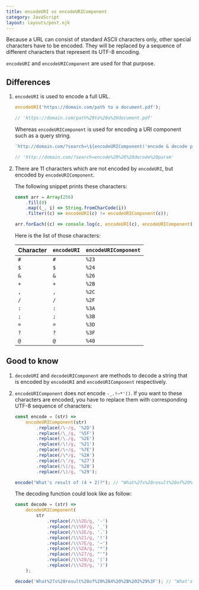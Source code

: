 ```yaml
---
title: encodeURI vs encodeURIComponent
category: JavaScript
layout: layouts/post.njk
---
```


Because a URL can consist of standard ASCII characters only, other special characters have to be encoded. They will be replaced by a sequence of different characters that represent its UTF-8 encoding.

`encodeURI` and `encodeURIComponent` are used for that purpose.

## Differences

1. `encodeURI` is used to encode a full URL.

    ```js
    encodeURI('https://domain.com/path to a document.pdf');

    // 'https://domain.com/path%20to%20a%20document.pdf'
    ```

    Whereas `encodeURIComponent` is used for encoding a URI component such as a query string.

    ```js
    `http://domain.com/?search=\${encodeURIComponent('encode & decode param')}`;

    // 'http://domain.com/?search=encode%20%26%20decode%20param'
    ```

2. There are 11 characters which are not encoded by `encodeURI`, but encoded by `encodeURIComponent`.

    The following snippet prints these characters:

    ```js
    const arr = Array(256)
        .fill(0)
        .map((_, i) => String.fromCharCode(i))
        .filter((c) => encodeURI(c) != encodeURIComponent(c));

    arr.forEach((c) => console.log(c, encodeURI(c), encodeURIComponent(c)));
    ```

    Here is the list of those characters:

    | Character | `encodeURI` | `encodeURIComponent` |
    | --------- | ----------- | -------------------- |
    | `#`       | `#`         | `%23`                |
    | `$`       | `$`         | `%24`                |
    | `&`       | `&`         | `%26`                |
    | `+`       | `+`         | `%2B`                |
    | `,`       | `,`         | `%2C`                |
    | `/`       | `/`         | `%2F`                |
    | `:`       | `:`         | `%3A`                |
    | `;`       | `;`         | `%3B`                |
    | `=`       | `=`         | `%3D`                |
    | `?`       | `?`         | `%3F`                |
    | `@`       | `@`         | `%40`                |

## Good to know

1. `decodeURI` and `decodeURIComponent` are methods to decode a string that is encoded by `encodeURI` and `encodeURIComponent` respectively.

2. `encodeURIComponent` does not encode `-_.!~*'()`. If you want to these characters are encoded, you have to replace them with corresponding UTF-8 sequence of characters:

    ```js
    const encode = (str) =>
        encodeURIComponent(str)
            .replace(/\-/g, '%2D')
            .replace(/\_/g, '%5F')
            .replace(/\./g, '%2E')
            .replace(/\!/g, '%21')
            .replace(/\~/g, '%7E')
            .replace(/\*/g, '%2A')
            .replace(/\'/g, '%27')
            .replace(/\(/g, '%28')
            .replace(/\)/g, '%29');

    encode("What's result of (4 + 2)?"); // "What%27s%20result%20of%20%284%20%2B%202%29%3F"
    ```

    The decoding function could look like as follow:

    ```js
    const decode = (str) =>
        decodeURIComponent(
            str
                .replace(/\\%2D/g, '-')
                .replace(/\\%5F/g, '_')
                .replace(/\\%2E/g, '.')
                .replace(/\\%21/g, '!')
                .replace(/\\%7E/g, '~')
                .replace(/\\%2A/g, '*')
                .replace(/\\%27/g, "'")
                .replace(/\\%28/g, '(')
                .replace(/\\%29/g, ')')
        );

    decode('What%27s%20result%20of%20%284%20%2B%202%29%3F'); // "What's result of (4 + 2)?"
    ```
